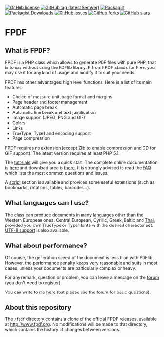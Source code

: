 [![GitHub license](https://img.shields.io/github/license/fawno/FPDF)](https://github.com/fawno/FPDF/blob/master/LICENSE)
[![GitHub tag (latest SemVer)](https://img.shields.io/github/v/tag/fawno/FPDF)](https://github.com/fawno/FPDF/tags)
[![Packagist](https://img.shields.io/packagist/v/fawno/fpdf)](https://packagist.org/packages/fawno/fpdf)
[![Packagist Downloads](https://img.shields.io/packagist/dt/fawno/fpdf)](https://packagist.org/packages/fawno/fpdf/stats)
[![GitHub issues](https://img.shields.io/github/issues/fawno/FPDF)](https://github.com/fawno/FPDF/issues)
[![GitHub forks](https://img.shields.io/github/forks/fawno/FPDF)](https://github.com/fawno/FPDF/network)
[![GitHub stars](https://img.shields.io/github/stars/fawno/FPDF)](https://github.com/fawno/FPDF/stargazers)

# FPDF
## What is FPDF?
FPDF is a PHP class which allows to generate PDF files with pure PHP, that is to say without using the PDFlib library. F from FPDF stands for Free: you may use it for any kind of usage and modify it to suit your needs.

FPDF has other advantages: high level functions. Here is a list of its main features:

- Choice of measure unit, page format and margins
- Page header and footer management
- Automatic page break
- Automatic line break and text justification
- Image support (JPEG, PNG and GIF)
- Colors
- Links
- TrueType, Type1 and encoding support
- Page compression

FPDF requires no extension (except Zlib to enable compression and GD for GIF support). The latest version requires at least PHP 5.1.

The [tutorials](http://fpdf.org/en/tutorial/index.php) will give you a quick start. The complete online documentation is [here](http://fpdf.org/en/doc/index.php) and download area is [there](http://fpdf.org/en/download.php). It is strongly advised to read the [FAQ](http://fpdf.org/en/FAQ.php) which lists the most common questions and issues.

A [script](http://fpdf.org/en/script/index.php) section is available and provides some useful extensions (such as bookmarks, rotations, tables, barcodes...).

## What languages can I use?
The class can produce documents in many languages other than the Western European ones: Central European, Cyrillic, Greek, Baltic and [Thai](http://fpdf.org/en/script/script87.php), provided you own TrueType or Type1 fonts with the desired character set. [UTF-8 support](http://fpdf.org/en/script/script92.php) is also available.

## What about performance?
Of course, the generation speed of the document is less than with PDFlib. However, the performance penalty keeps very reasonable and suits in most cases, unless your documents are particularly complex or heavy.

For any remark, question or problem, you can leave a message on the [forum](http://fpdf.org/phorum/) (you don't need to register).

You can write to me [here](mailto:oliver@fpdf.org) (but please use the forum for basic questions).

## About this repository
The `/fpdf` directory contains a clone of the official FPDF releases, available at http://www.fpdf.org. No modifications will be made to that directory, which contains the history of changes between versions.
